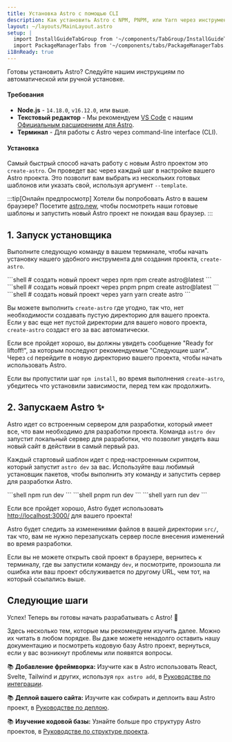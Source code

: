 ```yaml
---
title: Установка Astro с помощью CLI
description: Как установить Astro с NPM, PNPM, или Yarn через инструмент create-astro CLI.
layout: ~/layouts/MainLayout.astro
setup: | 
  import InstallGuideTabGroup from '~/components/TabGroup/InstallGuideTabGroup.astro';
  import PackageManagerTabs from '~/components/tabs/PackageManagerTabs.astro'
i18nReady: true
---
```

Готовы установить Astro? Следуйте нашим инструкциям по автоматической или ручной установке.

#### Требования

- **Node.js** - `14.18.0`, `v16.12.0`, или выше.
- **Текстовый редактор** - Мы рекомендуем [VS Code](https://code.visualstudio.com/) с нашим [Официальным расширением для Astro](https://marketplace.visualstudio.com/items?itemName=astro-build.astro-vscode).
- **Терминал** - Для работы с Astro через command-line interface (CLI).

<InstallGuideTabGroup />

#### Установка

Самый быстрый способ начать работу с новым Astro проектом это `create-astro`. Он проведет вас через каждый шаг в настройке вашего Astro проекта. 
Это позволит вам выбрать из нескольких готовых шаблонов или указать свой, используя аргумент `--template`.

:::tip[Онлайн предпросмотр]
Хотели бы попробовать Astro в вашем браузере? Посетите [astro.new](https://astro.new/), чтобы посмотреть наши готовые шаблоны и запустить новый Astro проект не покидая ваш браузер.
:::

## 1. Запуск установщика

Выполните следующую команду в вашем терминале, чтобы начать установку нашего удобного инструмента для создания проекта, `create-astro`.

<PackageManagerTabs>
  <Fragment slot="npm">
  ```shell
  # создать новый проект через npm
  npm create astro@latest
  ```
  </Fragment>
  <Fragment slot="pnpm">
  ```shell
  # создать новый проект через pnpm
  pnpm create astro@latest
  ```
  </Fragment>
  <Fragment slot="yarn">
  ```shell
  # создать новый проект через yarn
  yarn create astro
  ```
  </Fragment>
</PackageManagerTabs>

Вы можете выполнить `create-astro` где угодно, так что, нет необходимости создавать пустую директорию для вашего проекта. 
Если у вас еще нет пустой директории для вашего нового проекта, `create-astro` создаст его за вас автоматически. 

Если все пройдет хорошо, вы должны увидеть сообщение "Ready for liftoff!", за которым последуют рекомендуемые "Следующие шаги". 
Через `cd` перейдите в новую директорию вашего проекта, чтобы начать использовать Astro. 

Если вы пропустили шаг `npm install`, во время выполнения `create-astro`, убедитесь что установили зависимости, перед тем как продолжить.

## 2. Запускаем Astro ✨

Astro идет со встроенным сервером для разработки, который имеет все, что вам необходимо для разработки проекта. 
Команда `astro dev` запустит локальный сервер для разработки, что позволит увидеть ваш новый сайт в действии в самый первый раз.

Каждый стартовый шаблон идет с пред-настроенным скриптом, который запустит `astro dev` за вас. 
Используйте ваш любимый установщик пакетов, чтобы выполнить эту команду и запустить сервер для разработки Astro.

<PackageManagerTabs>
  <Fragment slot="npm">
  ```shell
  npm run dev
  ```
  </Fragment>
  <Fragment slot="pnpm">
  ```shell
  pnpm run dev
  ```
  </Fragment>
  <Fragment slot="yarn">
  ```shell
  yarn run dev
  ```
  </Fragment>
</PackageManagerTabs>


Если все пройдет хорошо, Astro будет использовать [http://localhost:3000/](http://localhost:3000/) для вашего проекта!

Astro будет следить за изменениями файлов в вашей директории `src/`, так что, вам не нужно перезапускать сервер после внесения изменений 
во время разработки.

Если вы не можете открыть свой проект в браузере, вернитесь к терминалу, где вы запустили команду `dev`, 
и посмотрите, произошла ли ошибка или ваш проект обслуживается по другому URL, чем тот, на который ссылались выше.

## Следующие шаги

Успех! Теперь вы готовы начать разрабатывать с Astro! 🥳

Здесь несколько тем, которые мы рекомендуем изучить далее. Можно их читать в любом порядке.
Вы даже можете ненадолго оставить нашу документацию и посмотреть кодовую базу Astro проект, 
вернуться, если у вас возникнут проблемы или появятся вопросы.

📚 **Добавление фреймворка:** Изучите как в Astro использовать React, Svelte, Tailwind и других,
используя `npx astro add`, в [Руководстве по интеграции](/ru/guides/integrations-guide/).

📚 **Деплой вашего сайта:** Изучите как собирать и деплоить ваш Astro проект, в [Руководстве по деплою](/ru/guides/deploy/).

📚 **Изучение кодовой базы:** Узнайте больше про структуру Astro проектов, в [Руководстве по структуре проекта](/ru/core-concepts/project-structure/).
